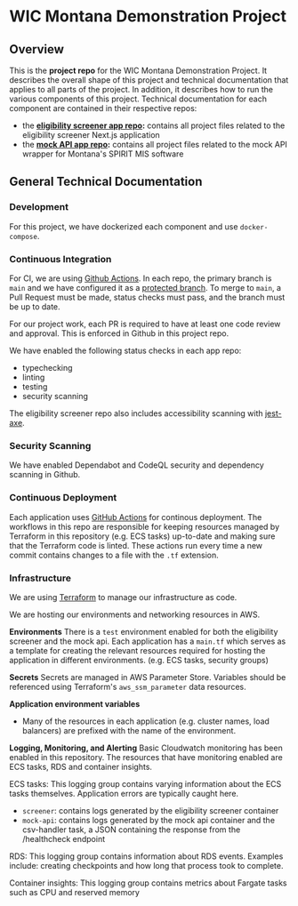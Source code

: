 # WIC Montana Demonstration Project

## Overview

This is the **project repo** for the WIC Montana Demonstration Project. It describes the overall shape of this project and technical documentation that applies to all parts of the project. In addition, it describes how to run the various components of this project. Technical documentation for each component are contained in their respective repos:

- the **[eligibility screener app repo](https://github.com/navapbc/wic-mt-demo-project-eligibility-screener):** contains all project files related to the eligibility screener Next.js application
- the **[mock API app repo](https://github.com/navapbc/wic-mt-demo-project-mock-api):** contains all project files related to the mock API wrapper for Montana's SPIRIT MIS software

## General Technical Documentation

### Development

For this project, we have dockerized each component and use `docker-compose`.

### Continuous Integration

For CI, we are using [Github Actions](https://github.com/features/actions). In each repo, the primary branch is `main` and we have configured it as a [protected branch](https://docs.github.com/en/repositories/configuring-branches-and-merges-in-your-repository/defining-the-mergeability-of-pull-requests/managing-a-branch-protection-rule). To merge to `main`, a Pull Request must be made, status checks must pass, and the branch must be up to date.

For our project work, each PR is required to have at least one code review and approval. This is enforced in Github in this project repo.

We have enabled the following status checks in each app repo:

- typechecking
- linting
- testing
- security scanning

The eligibility screener repo also includes accessibility scanning with [jest-axe](https://github.com/nickcolley/jest-axe).  

### Security Scanning

We have enabled Dependabot and CodeQL security and dependency scanning in Github.

### Continuous Deployment

Each application uses [GitHub Actions](https://docs.github.com/en/actions) for continous deployment. The workflows in this repo are responsible for keeping resources managed by Terraform in this repository (e.g. ECS tasks) up-to-date and making sure that the Terraform code is linted. These actions run every time a new commit contains changes to a file with the `.tf` extension.

### Infrastructure

We are using [Terraform](https://www.terraform.io) to manage our infrastructure as code.

We are hosting our environments and networking resources in AWS.

**Environments**
There is a `test` environment enabled for both the eligibility screener and the mock api. Each
application has a `main.tf` which serves as a template for creating the relevant resources required
for hosting the application in different environments. (e.g. ECS tasks, security groups)

**Secrets**
Secrets are managed in AWS Parameter Store. Variables should be referenced using Terraform's
`aws_ssm_parameter` data resources.

**Application environment variables**
- Many of the resources in each application (e.g. cluster names, load balancers) are prefixed with the name of the environment. 

**Logging, Monitoring, and Alerting**
Basic Cloudwatch monitoring has been enabled in this repository. The resources that have monitoring enabled are ECS tasks, RDS and container insights.

ECS tasks: This logging group contains varying information about the ECS tasks themselves. Application errors are typically caught here.

- `screener`: contains logs generated by the eligibility screener container
- `mock-api`: contains logs generated by the mock api container and the csv-handler task, a JSON containing the response from the /healthcheck endpoint

RDS: This logging group contains information about RDS events. Examples include: creating checkpoints and how long that process took to complete.

Container insights: This logging group contains metrics about Fargate tasks such as CPU and reserved memory
